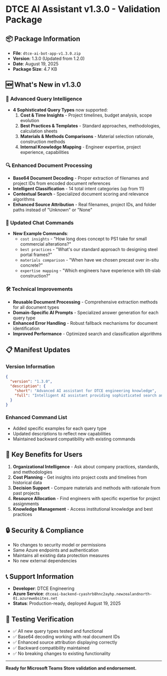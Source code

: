 # DTCE AI Assistant v1.3.0 - Validation Package

## 📦 **Package Information**
- **File**: `dtce-ai-bot-app-v1.3.0.zip`
- **Version**: 1.3.0 (Updated from 1.2.0)
- **Date**: August 19, 2025
- **Package Size**: 4.7 KB

## 🆕 **What's New in v1.3.0**

### 🧠 **Advanced Query Intelligence**
- **4 Sophisticated Query Types** now supported:
  1. **Cost & Time Insights** - Project timelines, budget analysis, scope evolution
  2. **Best Practices & Templates** - Standard approaches, methodologies, calculation sheets
  3. **Materials & Methods Comparisons** - Material selection rationale, construction methods
  4. **Internal Knowledge Mapping** - Engineer expertise, project experience, capabilities

### 🔍 **Enhanced Document Processing**
- **Base64 Document Decoding** - Proper extraction of filenames and project IDs from encoded document references
- **Intelligent Classification** - 14 total intent categories (up from 11)
- **Contextual Search** - Specialized document scoring and relevance algorithms
- **Enhanced Source Attribution** - Real filenames, project IDs, and folder paths instead of "Unknown" or "None"

### 💬 **Updated Chat Commands**
- **New Example Commands**:
  - `cost insights` - "How long does concept to PS1 take for small commercial alterations?"
  - `best practices` - "What's our standard approach to designing steel portal frames?"
  - `materials comparison` - "When have we chosen precast over in-situ concrete?"
  - `expertise mapping` - "Which engineers have experience with tilt-slab construction?"

### 🛠️ **Technical Improvements**
- **Reusable Document Processing** - Comprehensive extraction methods for all document types
- **Domain-Specific AI Prompts** - Specialized answer generation for each query type
- **Enhanced Error Handling** - Robust fallback mechanisms for document identification
- **Improved Performance** - Optimized search and classification algorithms

## 📋 **Manifest Updates**

### **Version Information**
```json
{
  "version": "1.3.0",
  "description": {
    "short": "Advanced AI assistant for DTCE engineering knowledge",
    "full": "Intelligent AI assistant providing sophisticated search and analysis of DTCE engineering documents. Features include cost & timeline insights, best practices guidance, materials/methods comparisons, and internal expertise mapping."
  }
}
```

### **Enhanced Command List**
- Added specific examples for each query type
- Updated descriptions to reflect new capabilities
- Maintained backward compatibility with existing commands

## 🎯 **Key Benefits for Users**

1. **Organizational Intelligence** - Ask about company practices, standards, and methodologies
2. **Cost Planning** - Get insights into project costs and timelines from historical data
3. **Decision Support** - Compare materials and methods with rationale from past projects
4. **Resource Allocation** - Find engineers with specific expertise for project assignments
5. **Knowledge Management** - Access institutional knowledge and best practices

## 🔒 **Security & Compliance**
- No changes to security model or permissions
- Same Azure endpoints and authentication
- Maintains all existing data protection measures
- No new external dependencies

## 📞 **Support Information**
- **Developer**: DTCE Engineering
- **Azure Service**: `dtceai-backend-cyashrb8hnc2ayhp.newzealandnorth-01.azurewebsites.net`
- **Status**: Production-ready, deployed August 19, 2025

## 🧪 **Testing Verification**
- ✅ All new query types tested and functional
- ✅ Base64 decoding working with real document IDs
- ✅ Enhanced source attribution displaying correctly
- ✅ Backward compatibility maintained
- ✅ No breaking changes to existing functionality

---

**Ready for Microsoft Teams Store validation and endorsement.**
